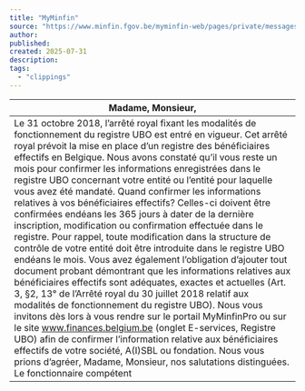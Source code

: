 ```yaml
---
title: "MyMinfin"
source: "https://www.minfin.fgov.be/myminfin-web/pages/private/messages"
author:
published:
created: 2025-07-31
description:
tags:
  - "clippings"
---
```

| Madame, Monsieur,                                                                                                                                                                                                                                                                                                                                                                                                                                                                                                                                                                                                                                                                                                                                                                                                                                                                                                                                                                                                                                                                                                                                                                                                                                                                                                                                                                                                                                                       |
| ----------------------------------------------------------------------------------------------------------------------------------------------------------------------------------------------------------------------------------------------------------------------------------------------------------------------------------------------------------------------------------------------------------------------------------------------------------------------------------------------------------------------------------------------------------------------------------------------------------------------------------------------------------------------------------------------------------------------------------------------------------------------------------------------------------------------------------------------------------------------------------------------------------------------------------------------------------------------------------------------------------------------------------------------------------------------------------------------------------------------------------------------------------------------------------------------------------------------------------------------------------------------------------------------------------------------------------------------------------------------------------------------------------------------------------------------------------------------- |
| Le 31 octobre 2018, l’arrêté royal fixant les modalités de fonctionnement du registre UBO est entré en vigueur. Cet arrêté royal prévoit la mise en place d’un registre des bénéficiaires effectifs en Belgique.      Nous avons constaté qu’il vous reste un mois pour confirmer les informations enregistrées dans le registre UBO concernant votre entité ou l’entité pour laquelle vous avez été mandaté.      Quand confirmer les informations relatives à vos bénéficiaires effectifs? Celles-ci doivent être confirmées endéans les 365 jours à dater de la dernière inscription, modification ou confirmation effectuée dans le registre.      Pour rappel, toute modification dans la structure de contrôle de votre entité doit être introduite dans le registre UBO endéans le mois. Vous avez également l’obligation d’ajouter tout document probant démontrant que les informations relatives aux bénéficiaires effectifs sont adéquates, exactes et actuelles (Art. 3, §2, 13° de l’Arrêté royal du 30 juillet 2018 relatif aux modalités de fonctionnement du registre UBO).      Nous vous invitons dès lors à vous rendre sur le portail MyMinfinPro ou sur le site www.finances.belgium.be (onglet E-services, Registre UBO) afin de confirmer l’information relative aux bénéficiaires effectifs de votre société, A(I)SBL ou fondation.      Nous vous prions d’agréer, Madame, Monsieur, nos salutations distinguées.   Le fonctionnaire compétent |